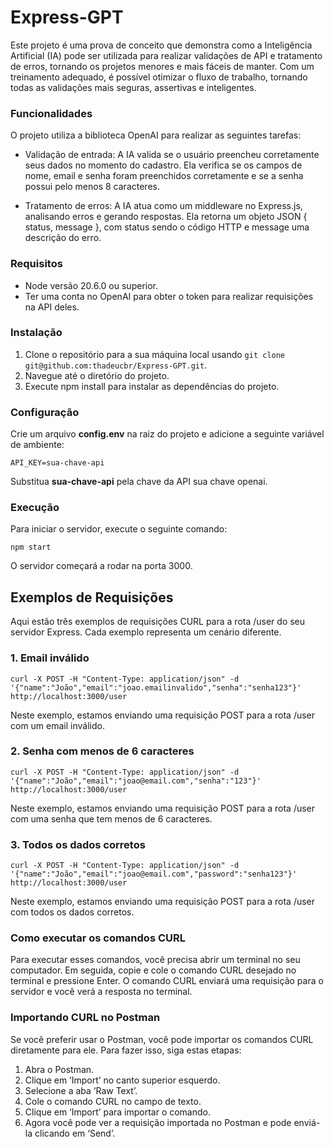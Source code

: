 # Express-GPT

Este projeto é uma prova de conceito que demonstra como a Inteligência Artificial (IA) pode ser utilizada para realizar validações de API e tratamento de erros, tornando os projetos menores e mais fáceis de manter. Com um treinamento adequado, é possível otimizar o fluxo de trabalho, tornando todas as validações mais seguras, assertivas e inteligentes.

### Funcionalidades
O projeto utiliza a biblioteca OpenAI para realizar as seguintes tarefas:

- Validação de entrada: A IA valida se o usuário preencheu corretamente seus dados no momento do cadastro. Ela verifica se os campos de nome, email e senha foram preenchidos corretamente e se a senha possui pelo menos 8 caracteres.

- Tratamento de erros: A IA atua como um middleware no Express.js, analisando erros e gerando respostas. Ela retorna um objeto JSON { status, message }, com status sendo o código HTTP e message uma descrição do erro.

### Requisitos
- Node versão 20.6.0 ou superior.
- Ter uma conta no OpenAI para obter o token para realizar requisições na API deles.

### Instalação
1. Clone o repositório para a sua máquina local usando ```git clone git@github.com:thadeucbr/Express-GPT.git```.
2. Navegue até o diretório do projeto.
3. Execute npm install para instalar as dependências do projeto.

### Configuração
Crie um arquivo **config.env** na raiz do projeto e adicione a seguinte variável de ambiente:

```API_KEY=sua-chave-api```

Substitua **sua-chave-api** pela chave da API sua chave openai.

### Execução
Para iniciar o servidor, execute o seguinte comando:

```npm start```

O servidor começará a rodar na porta 3000.

## Exemplos de Requisições
Aqui estão três exemplos de requisições CURL para a rota /user do seu servidor Express. Cada exemplo representa um cenário diferente.

### 1. Email inválido
```curl -X POST -H "Content-Type: application/json" -d '{"name":"João","email":"joao.emailinvalido","senha":"senha123"}' http://localhost:3000/user```

Neste exemplo, estamos enviando uma requisição POST para a rota /user com um email inválido.

### 2. Senha com menos de 6 caracteres
```curl -X POST -H "Content-Type: application/json" -d '{"name":"João","email":"joao@email.com","senha":"123"}' http://localhost:3000/user```

Neste exemplo, estamos enviando uma requisição POST para a rota /user com uma senha que tem menos de 6 caracteres.

### 3. Todos os dados corretos
```curl -X POST -H "Content-Type: application/json" -d '{"name":"João","email":"joao@email.com","password":"senha123"}' http://localhost:3000/user```

Neste exemplo, estamos enviando uma requisição POST para a rota /user com todos os dados corretos.

### Como executar os comandos CURL

Para executar esses comandos, você precisa abrir um terminal no seu computador. Em seguida, copie e cole o comando CURL desejado no terminal e pressione Enter. O comando CURL enviará uma requisição para o servidor e você verá a resposta no terminal.

### Importando CURL no Postman

Se você preferir usar o Postman, você pode importar os comandos CURL diretamente para ele. Para fazer isso, siga estas etapas:

1. Abra o Postman.
2. Clique em ‘Import’ no canto superior esquerdo.
3. Selecione a aba ‘Raw Text’.
4. Cole o comando CURL no campo de texto.
5. Clique em ‘Import’ para importar o comando.
6. Agora você pode ver a requisição importada no Postman e pode enviá-la clicando em ‘Send’.
